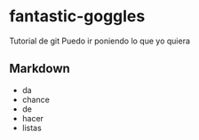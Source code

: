 # fantastic-goggles
Tutorial de git
Puedo ir poniendo lo que yo quiera

## Markdown

* da 
* chance
* de
* hacer
* listas
